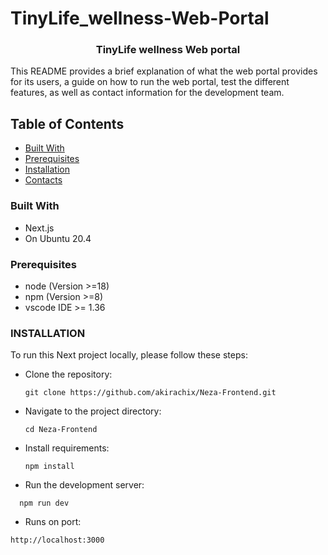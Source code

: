# TinyLife_wellness-Web-Portal
<a name="readme-top"></a>
<h3 align="center">TinyLife wellness Web portal</h3>
  This README provides a brief explanation of what the web portal provides for its users, a guide on how to run the web portal, test the different features, as well as contact information for the development team.
  
## Table of Contents
- [Built With](#built-with)
- [Prerequisites](#prerequisites)
- [Installation](#installation)
- [Contacts](#contacts)
### Built With
- Next.js
- On Ubuntu 20.4


### Prerequisites
- node (Version >=18)
- npm (Version >=8)
- vscode IDE >= 1.36
  
### INSTALLATION
To run this Next project locally, please follow these steps:
- Clone the repository:
  ```
  git clone https://github.com/akirachix/Neza-Frontend.git
  ```

- Navigate to the project directory:
  ```
  cd Neza-Frontend
  ```
  
- Install requirements:
  ```
  npm install
  ```
  
- Run the development server:
```
  npm run dev
```
- Runs on port:
```
http://localhost:3000 
```
  
